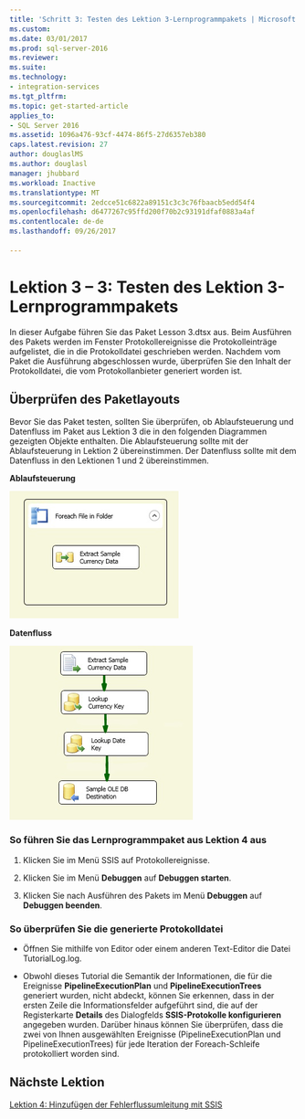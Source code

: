 ```yaml
---
title: 'Schritt 3: Testen des Lektion 3-Lernprogrammpakets | Microsoft Docs'
ms.custom: 
ms.date: 03/01/2017
ms.prod: sql-server-2016
ms.reviewer: 
ms.suite: 
ms.technology:
- integration-services
ms.tgt_pltfrm: 
ms.topic: get-started-article
applies_to:
- SQL Server 2016
ms.assetid: 1096a476-93cf-4474-86f5-27d6357eb380
caps.latest.revision: 27
author: douglaslMS
ms.author: douglasl
manager: jhubbard
ms.workload: Inactive
ms.translationtype: MT
ms.sourcegitcommit: 2edcce51c6822a89151c3c3c76fbaacb5edd54f4
ms.openlocfilehash: d6477267c95ffd200f70b2c93191dfaf0883a4af
ms.contentlocale: de-de
ms.lasthandoff: 09/26/2017

---
```

# <a name="lesson-3-3---testing-the-lesson-3-tutorial-package"></a>Lektion 3 – 3: Testen des Lektion 3-Lernprogrammpakets
In dieser Aufgabe führen Sie das Paket Lesson 3.dtsx aus. Beim Ausführen des Pakets werden im Fenster Protokollereignisse die Protokolleinträge aufgelistet, die in die Protokolldatei geschrieben werden. Nachdem vom Paket die Ausführung abgeschlossen wurde, überprüfen Sie den Inhalt der Protokolldatei, die vom Protokollanbieter generiert worden ist.  
  
## <a name="checking-the-package-layout"></a>Überprüfen des Paketlayouts  
Bevor Sie das Paket testen, sollten Sie überprüfen, ob Ablaufsteuerung und Datenfluss im Paket aus Lektion 3 die in den folgenden Diagrammen gezeigten Objekte enthalten. Die Ablaufsteuerung sollte mit der Ablaufsteuerung in Lektion 2 übereinstimmen. Der Datenfluss sollte mit dem Datenfluss in den Lektionen 1 und 2 übereinstimmen.  
  
**Ablaufsteuerung**  
  
![Ablaufsteuerung im Paket](../integration-services/media/task4lesson2control.gif "Ablaufsteuerung im Paket")  
  
**Datenfluss**  
  
![Datenfluss im Paket](../integration-services/media/task9lesson1data.gif "Datenfluss im Paket")  
  
### <a name="to-run-the-lesson-4-tutorial-package"></a>So führen Sie das Lernprogrammpaket aus Lektion 4 aus  
  
1.  Klicken Sie im Menü SSIS auf Protokollereignisse.  
  
2.  Klicken Sie im Menü **Debuggen** auf **Debuggen starten**.  
  
3.  Klicken Sie nach Ausführen des Pakets im Menü **Debuggen** auf **Debuggen beenden**.  
  
### <a name="to-examine-the-generated-log-file"></a>So überprüfen Sie die generierte Protokolldatei  
  
-   Öffnen Sie mithilfe von Editor oder einem anderen Text-Editor die Datei TutorialLog.log.  
  
-   Obwohl dieses Tutorial die Semantik der Informationen, die für die Ereignisse **PipelineExecutionPlan** und **PipelineExecutionTrees** generiert wurden, nicht abdeckt, können Sie erkennen, dass in der ersten Zeile die Informationsfelder aufgeführt sind, die auf der Registerkarte **Details** des Dialogfelds **SSIS-Protokolle konfigurieren** angegeben wurden. Darüber hinaus können Sie überprüfen, dass die zwei von Ihnen ausgewählten Ereignisse (PipelineExecutionPlan und PipelineExecutionTrees) für jede Iteration der Foreach-Schleife protokolliert worden sind.  
  
## <a name="next-lesson"></a>Nächste Lektion  
[Lektion 4: Hinzufügen der Fehlerflussumleitung mit SSIS](../integration-services/lesson-4-add-error-flow-redirection-with-ssis.md)  
  
  
  


